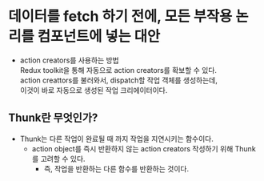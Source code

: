 # 데이터를 fetch 하기 전에, 모든 부작용 논리를 컴포넌트에 넣는 대안

- action creators를 사용하는 방법  
  Redux toolkit을 통해 자동으로 action creators를 확보할 수 있다.  
  action creattors를 불러와서, dispatch할 작업 객체를 생성하는데,  
  이것이 바로 자동으로 생성된 작업 크리에이터이다.

## Thunk란 무엇인가?

- Thunk는 다른 작업이 완료될 때 까지 작업을 지연시키는 함수이다.
  - action object를 즉시 반환하지 않는 action creators 작성하기 위해 Thunk를 고려할 수 있다.
    - 즉, 작업을 반환하는 다른 함수를 반환하는 것이다.
